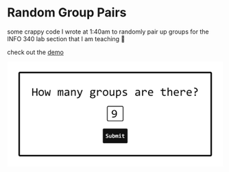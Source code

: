 # Random Group Pairs

some crappy code I wrote at 1:40am to randomly pair up groups for the INFO 340 lab section that I am teaching 🥲

check out the [demo](https://henry-bao.github.io/random-group-pairs/)

![a preview image of the website. From the top it says "How many groups are there", followed by a number input box and slick submit button](./img/screenshot.png)
